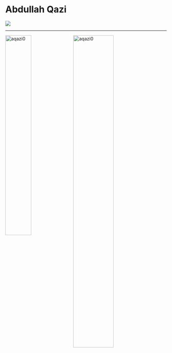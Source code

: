 # Abdullah Qazi

![](https://visitor-badge.glitch.me/badge?page_id=aqazi0)

---

<p>
    <img align="left" src="https://github-readme-stats.vercel.app/api/top-langs?username=aqazi0&show_icons=true&theme=dark&locale=en&layout=compact" width="40%"  alt="aqazi0" />
</p>

<p>&nbsp;
    <img align="center" src="https://github-readme-stats.vercel.app/api?username=aqazi0&show_icons=true&theme=dark&locale=en" width="50%" alt="aqazi0" />
</p>

[instagram]: https://instagram.com/abdullah_qazi_
[linkedin]: https://www.linkedin.com/in/
